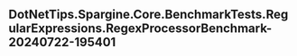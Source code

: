 ## DotNetTips.Spargine.Core.BenchmarkTests.RegularExpressions.RegexProcessorBenchmark-20240722-195401
